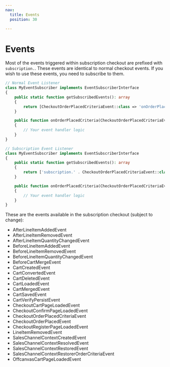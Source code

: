 ```yaml
---
nav:
  title: Events
  position: 30

---
```


# Events

Most of the events triggered within subscription checkout are prefixed with `subscription.`. These events are identical to normal checkout events. If you wish to use these events, you need to subscribe to them.

```php
// Normal Event Listener
class MyEventSubscriber implements EventSubscriberInterface
{
    public static function getSubscribedEvents(): array
    {
        return [CheckoutOrderPlacedCriteriaEvent::class => 'onOrderPlacedCriteria'];
    }

    public function onOrderPlacedCriteria(CheckoutOrderPlacedCriteriaEvent $event): void
    {
        // Your event handler logic
    }
}

// Subscription Event Listener
class MyEventSubscriber implements EventSubscriberInterface
{
    public static function getSubscribedEvents(): array
    {
        return ['subscription.' . CheckoutOrderPlacedCriteriaEvent::class => 'onOrderPlacedCriteria'];
    }

    public function onOrderPlacedCriteria(CheckoutOrderPlacedCriteriaEvent $event): void
    {
        // Your event handler logic
    }
}
```

These are the events available in the subscription checkout (subject to change):

- AfterLineItemAddedEvent
- AfterLineItemRemovedEvent
- AfterLineItemQuantityChangedEvent
- BeforeLineItemAddedEvent
- BeforeLineItemRemovedEvent
- BeforeLineItemQuantityChangedEvent
- BeforeCartMergeEvent
- CartCreatedEvent
- CartConvertedEvent
- CartDeletedEvent
- CartLoadedEvent
- CartMergedEvent
- CartSavedEvent
- CartVerifyPersistEvent
- CheckoutCartPageLoadedEvent
- CheckoutConfirmPageLoadedEvent
- CheckoutOrderPlacedCriteriaEvent
- CheckoutOrderPlacedEvent
- CheckoutRegisterPageLoadedEvent
- LineItemRemovedEvent
- SalesChannelContextCreatedEvent
- SalesChannelContextResolvedEvent
- SalesChannelContextRestoredEvent
- SalesChannelContextRestorerOrderCriteriaEvent
- OffcanvasCartPageLoadedEvent
